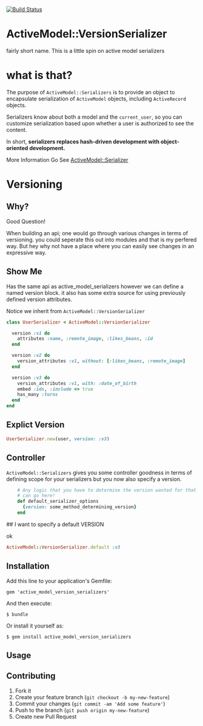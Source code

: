 [![Build
Status](https://secure.travis-ci.org/hookercookerman/active_model_version_serializers.png)](http://travis-ci.org/hookercookerman/active_model_version_serializers)

# ActiveModel::VersionSerializer

fairly short name. This is a little spin on active model serializers

# what is that?

The purpose of `ActiveModel::Serializers` is to provide an object to
encapsulate serialization of `ActiveModel` objects, including `ActiveRecord`
objects.

Serializers know about both a model and the `current_user`, so you can
customize serialization based upon whether a user is authorized to see the
content.

In short, **serializers replaces hash-driven development with object-oriented
development.**

More Information Go See [ActiveModel::Serializer](https://github.com/josevalim/active_model_serializers)
# Versioning

## Why?

Good Question!

When building an api; one would go through various changes in terms of
versioning. you could seperate this out into modules and that is my
perfered way. But hey why not have a place where you can easily see
changes in an expressive way.

## Show Me

Has the same api as active_model_serializers however we can define
a named version block. it also has some extra source for using
previously defined version attributes.

Notice we inherit from `ActiveModel::VersionSerializer`

```ruby
class UserSerializer < ActiveModel::VersionSerializer

  version :v1 do
    attributes :name, :remote_image, :likes_beans, :id
  end

  version :v2 do
    version_attributes :v1, without: [:likes_beans, :remote_image]
  end

  version :v3 do
    version_attributes :v1, with: :date_of_birth
    embed :ids, :include => true
    has_many :turns
  end
end
```
## Explict Version

```ruby
UserSerializer.new(user, version: :v3)
```

## Controller

`ActiveModel::Serializers` gives you some controller goodness in terms
of defining scope for your serializers but you now also specify a
version.

```ruby
    # Any logic that you have to determine the version wanted for that request
    # can go here!
    def default_serializer_options
      {version: some_method_determining_version}
    end
```

## I want to specify a default VERSION

ok

```ruby
ActiveModel::VersionSerializer.default :v3
```


## Installation

Add this line to your application's Gemfile:

    gem 'active_model_version_serializers'

And then execute:

    $ bundle

Or install it yourself as:

    $ gem install active_model_version_serializers

## Usage


## Contributing

1. Fork it
2. Create your feature branch (`git checkout -b my-new-feature`)
3. Commit your changes (`git commit -am 'Add some feature'`)
4. Push to the branch (`git push origin my-new-feature`)
5. Create new Pull Request
